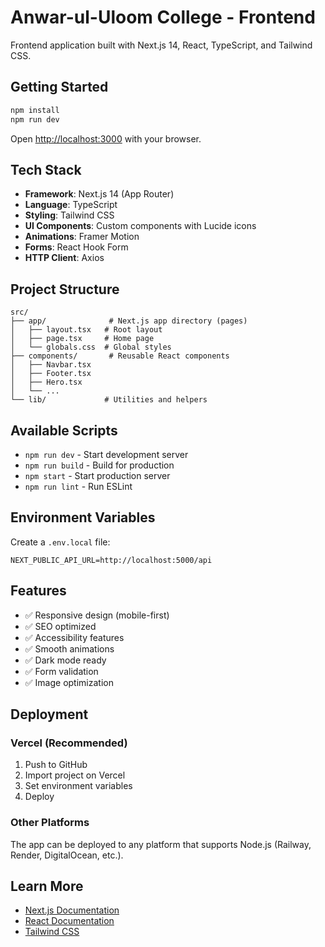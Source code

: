 # Anwar-ul-Uloom College - Frontend

Frontend application built with Next.js 14, React, TypeScript, and Tailwind CSS.

## Getting Started

```bash
npm install
npm run dev
```

Open [http://localhost:3000](http://localhost:3000) with your browser.

## Tech Stack

- **Framework**: Next.js 14 (App Router)
- **Language**: TypeScript
- **Styling**: Tailwind CSS
- **UI Components**: Custom components with Lucide icons
- **Animations**: Framer Motion
- **Forms**: React Hook Form
- **HTTP Client**: Axios

## Project Structure

```
src/
├── app/              # Next.js app directory (pages)
│   ├── layout.tsx   # Root layout
│   ├── page.tsx     # Home page
│   └── globals.css  # Global styles
├── components/       # Reusable React components
│   ├── Navbar.tsx
│   ├── Footer.tsx
│   ├── Hero.tsx
│   └── ...
└── lib/             # Utilities and helpers
```

## Available Scripts

- `npm run dev` - Start development server
- `npm run build` - Build for production
- `npm start` - Start production server
- `npm run lint` - Run ESLint

## Environment Variables

Create a `.env.local` file:

```
NEXT_PUBLIC_API_URL=http://localhost:5000/api
```

## Features

- ✅ Responsive design (mobile-first)
- ✅ SEO optimized
- ✅ Accessibility features
- ✅ Smooth animations
- ✅ Dark mode ready
- ✅ Form validation
- ✅ Image optimization

## Deployment

### Vercel (Recommended)

1. Push to GitHub
2. Import project on Vercel
3. Set environment variables
4. Deploy

### Other Platforms

The app can be deployed to any platform that supports Node.js (Railway, Render, DigitalOcean, etc.).

## Learn More

- [Next.js Documentation](https://nextjs.org/docs)
- [React Documentation](https://react.dev)
- [Tailwind CSS](https://tailwindcss.com)
